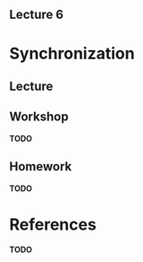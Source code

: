 Lecture 6
---

# Synchronization

## Lecture

<!---
Slides ([PDF](OS_Lecture_07.pdf), [PPTX](OS_Lecture_07.pptx)).

Outline:
-->
## Workshop

__TODO__

## Homework

__TODO__

# References

__TODO__
